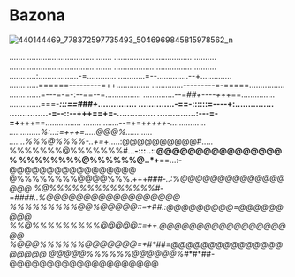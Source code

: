 # Bazona
![440144469_778372597735493_5046969845815978562_n](https://github.com/w77sh/Bazona/assets/74508174/120bb319-2f67-49fb-a079-67bdc06178af)



..............................................
..............................................
..............................................
..............................................
............:..................-=.............
............=--..............--+..............
.............======---------=++...............
..............---------=-=====................
..............=---=-=-:--==--=................
..............--=*##+----++*+==...............
..............===-***:::==###+*...............
..............-==-::::::=----+:...............
...............-=--::--+++==+=-...............
...............:---=-=+**+++==................
................--=+=+***++++-................
..............%:...:=+++=.....@@@%............
.......%%%@%%%%-..*+*=*+.....:@@@@@@@@@@#.....
%%%%%%%@%%%%%%%#...**-:::..::@@@@@@@@@@@@@@@@%
%%%%%%%%@%%%%%%@..*+**==...:-@@@@@@@@@@@@@@@@@
@%%%%%%%%@@@@%%%.+++*###-..:%@@@@@@@@@@@@@@@@@
%@%%%%%%%%%%%%%%#*-=*####..%@@@@@@@@@@@@@@@@@@
%%%%%%%%%@@%@@@@@::=+*#*#.:@@@@@@@@@=@@@@@@@@@
%%@%%%%%%%%%@@@@@::=++***.*@@@@@@@@@@@@@@@@@@@
%@@@%%%%%%@@@@@@@=+**#*##=@@@@@@@@@@@@@@@@@@@@
@@@@@%%%%%%@@@@@@%#**#*##-@@@@@@@@@@@@@@@@@@@@
